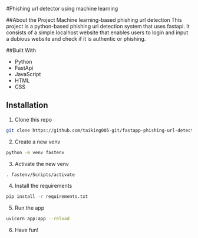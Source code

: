 #Phishing url detector using machine learning

##About the Project
Machine learning-based phishing url detection
This project is a python-based phishing url detection system that uses fastapi. It consists of a simple localhost website that enables users to login and input a dubious website and check if it is authentic or phishing.

##Built With
- Python
- FastApi
- JavaScript
- HTML
- CSS


## Installation
1. Clone this repo
```bash
git clone https://github.com/taiking005-git/fastapp-phishing-url-detector.git
```
2. Create a new venv 
```bash
python -m venv fastenv
```
3. Activate the new venv 
```bash
. fastenv/Scripts/activate
```
4. Install the requirements
```bash
pip install -r requirements.txt
```
5. Run the app
```bash
uvicorn app:app --reload
```
6. Have fun!